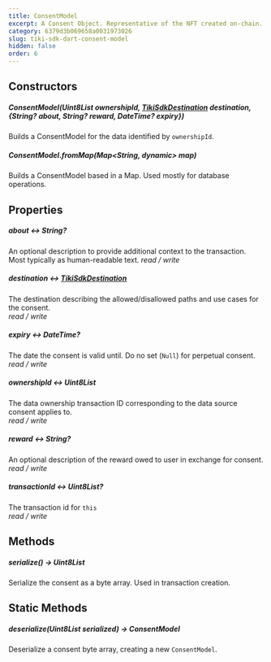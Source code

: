 ```yaml
---
title: ConsentModel
excerpt: A Consent Object. Representative of the NFT created on-chain. Requires a corresponding Data Ownership NFT (see [TikiSdk](tiki-sdk-dart-tiki-sdk)).
category: 6379d3b069658a0031973026
slug: tiki-sdk-dart-consent-model
hidden: false
order: 6
---
```


## Constructors

##### ConsentModel(Uint8List ownershipId, [TikiSdkDestination](tiki-sdk-dart-tiki-sdk-destination) destination, {String? about, String? reward, DateTime? expiry})  
Builds a ConsentModel for the data identified by `ownershipId`.

##### ConsentModel.fromMap(Map&lt;String, dynamic> map)  
Builds a ConsentModel based in a Map. Used mostly for database operations.

## Properties

##### about &#8596; String?
An optional description to provide additional context to the transaction. Most typically as human-readable text.
_read / write_

##### destination &#8596; [TikiSdkDestination](tiki-sdk-dart-tiki-sdk-destination)
The destination describing the allowed/disallowed paths and use cases for the consent.  
_read / write_

##### expiry &#8596; DateTime?
The date the consent is valid until. Do no set (`Null`) for perpetual consent.
_read / write_

##### ownershipId &#8596; Uint8List
The data ownership transaction ID corresponding to the data source consent applies to.  
_read / write_

##### reward &#8596; String?
An optional description of the reward owed to user in exchange for consent.
_read / write_

##### transactionId &#8596; Uint8List?
The transaction id for `this`  
_read / write_

## Methods

##### serialize() &#8594; Uint8List
Serialize the consent as a byte array. Used in transaction creation.

## Static Methods

##### deserialize(Uint8List serialized) &#8594; ConsentModel
Deserialize a consent byte array, creating a new `ConsentModel`.